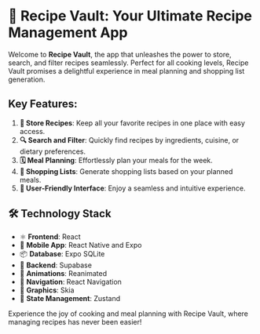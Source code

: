 # 🍴 Recipe Vault: Your Ultimate Recipe Management App

Welcome to **Recipe Vault**, the app that unleashes the power to store, search, and filter recipes seamlessly. Perfect for all cooking levels, Recipe Vault promises a delightful experience in meal planning and shopping list generation.

## Key Features:
1. **📖 Store Recipes**: Keep all your favorite recipes in one place with easy access.
2. **🔍 Search and Filter**: Quickly find recipes by ingredients, cuisine, or dietary preferences.
3. **🗓️ Meal Planning**: Effortlessly plan your meals for the week.
4. **🛒 Shopping Lists**: Generate shopping lists based on your planned meals.
5. **🌟 User-Friendly Interface**: Enjoy a seamless and intuitive experience.


## 🛠️ Technology Stack
- ⚛️ **Frontend**: React
- 📱 **Mobile App**: React Native and Expo
- 📦 **Database**: Expo SQLite
- 🔧 **Backend**: Supabase
- 💫 **Animations**: Reanimated
- 🧭 **Navigation**: React Navigation
- 🎨 **Graphics**: Skia
- 🔧 **State Management**: Zustand

Experience the joy of cooking and meal planning with Recipe Vault, where managing recipes has never been easier!
